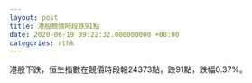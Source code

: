 ```yaml
---
layout: post
title: 港股競價時段跌91點
date: 2020-06-19 09:22:32.000000000 +08:00
categories: rthk
---
```


港股下跌，恒生指數在競價時段報24373點，跌91點，跌幅0.37%。
